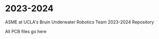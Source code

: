 # 2023-2024
ASME at UCLA's Bruin Underwater Robotics Team 2023-2024 Repository


All PCB files go here
